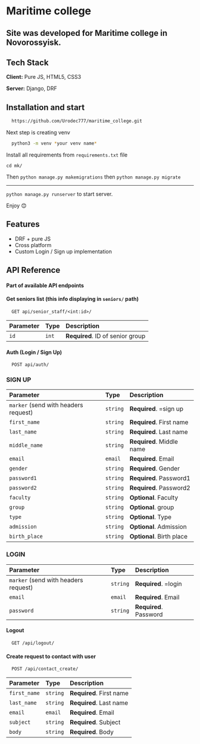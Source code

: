 
# Maritime college
## Site was developed for Maritime college in Novorossyisk.



## Tech Stack

**Client:** Pure JS, HTML5, CSS3

**Server:** Django, DRF


## Installation and start

```bash
  https://github.com/Urodec777/maritime_college.git
```
Next step is creating venv
```bash
  python3 -m venv *your venv name*
```
Install all requirements from `requirements.txt` file

```
cd mk/
```
Then `python manage.py makemigrations` then `python manage.py migrate` 
_____
`python manage.py runserver` to start server.

Enjoy :blush:



## Features

- DRF + pure JS
- Cross platform
- Custom Login / Sign up implementation



## API Reference
#### Part of available API endpoints

#### Get seniors list (this info displaying in `seniors/` path)

```http
  GET api/senior_staff/<int:id>/
```
| Parameter | Type     | Description                       |
| :-------- | :------- | :-------------------------------- |
| `id`      | `int` | **Required**. ID of senior group |


#### Auth (Login / Sign Up)

```http
  POST api/auth/
```

### SIGN UP

| Parameter | Type     | Description                       |
| :-------- | :------- | :-------------------------------- |
| `marker` (send with headers request) | `string` | **Required**. =sign up |
| `first_name`      | `string` | **Required**. First name |
| `last_name`      | `string` | **Required**. Last name|
| `middle_name`      | `string` | **Required**. Middle name |
| `email`      | `email` | **Required**. Email |
| `gender`      | `string` | **Required**. Gender |
| `password1`      | `string` | **Required**. Password1 |
| `password2`      | `string` | **Required**. Password2 |
| `faculty`      | `string` | **Optional**. Faculty |
| `group`      | `string` | **Optional**. group |
| `type`      | `string` | **Optional**. Type |
| `admission`      | `string` | **Optional**. Admission |
| `birth_place`      | `string` | **Optional**. Birth place |


### LOGIN

| Parameter | Type     | Description                       |
| :-------- | :------- | :-------------------------------- |
| `marker` (send with headers request) | `string` | **Required**. =login |
| `email`      | `email` | **Required**. Email |
| `password`      | `string` | **Required**. Password|


#### Logout
```http
  GET /api/logout/
```

#### Create request to contact with user

```http
  POST /api/contact_create/
```


| Parameter | Type     | Description                       |
| :-------- | :------- | :-------------------------------- |
| `first_name`      | `string` | **Required**. First name |
| `last_name`      | `string` | **Required**. Last name |
| `email`      | `email` | **Required**. Email |
| `subject`      | `string` | **Required**. Subject |
| `body`      | `string` | **Required**. Body |



